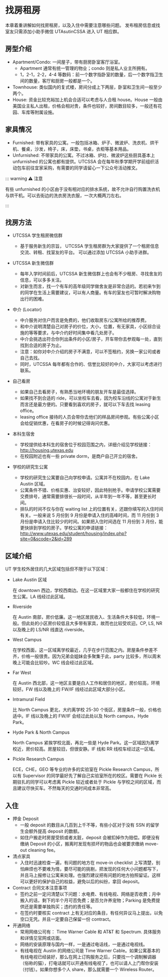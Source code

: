 # 找房租房

本章着重讲解如何找房租房，以及入住中需要注意哪些问题。
发布租房信息或找室友只需添加小助手微信 UTAsutinCSSA 进入 UT 相应群。

## 房型介绍

- Apartment/Condo: 一间屋子，带有厨房卧室客厅浴室。
  - Apartment 通常有统一管理的物业；condo 则是私人业主所拥有。
  - 1，2-1，2-2，4-4 等数码：前一个数字指卧室的数量，后一个数字指卫生间的数量，客厅和厨房一般都是一个。
- Townhouse: 类似国内的复式楼，房间分成上下两层，卧室和卫生间一般至少两个。
- House: 资金比较充裕加上机会合适可以考虑与人合租 house。House 一般由美国业主私人出租，价格会相对贵，条件也较好，房间数目较多，一般还有花园、车库等附属设施。

## 家具情况

- Furnished: 带有家具的公寓。一般包括冰箱、炉子、微波炉、洗衣机、烘干机、餐桌，沙发，椅子，床，床垫，书桌，衣柜等基本用品。
- Unfurnished: 不带家具的公寓。不过冰箱、炉灶、微波炉这些厨具基本上 unfurnished 的公寓也都有提供。UTCSSA 会在每年秋季学期开学前组织活动包车前往宜家采购，有需要的同学请留心一下公众号活动推文。

::: warning ⚠️ 注意

有些 unfurnished 的小区由于没有相对应的排水系统，故不允许自行购置洗衣机与烘干机。可以去街边的洗衣房洗衣服，一次大概两刀左右。

:::

## 找房方法

- UTCSSA 学生租房微信群

  - 基于服务新生的宗旨， UTCSSA 学生租房群为大家提供了一个租房信息交流、转租、找室友的平台。 可以通过添加 UTCSSA 小助手进群。

- UTCSSA 新生微信群

  - 每年入学时间前后，UTCSSA 新生微信群上也会有不少租房、寻找舍友的信息，可以多多关注。
  - 对新生而言，找一个有车的高年级同学做舍友是非常合适的。若初来乍到的同学在生活上需要建议，可以有人商量。有车的室友也可暂时解决购物出行的困难。

- 中介 (Locator)

  - 中介服务对住户而言是免费的，他们收取房东/公寓所给的推荐费。
  - 和中介说明清楚自己对房子的价位，大小，位置，有无家具，小区综合设施的等等要求，与中介约好时间集中看几处房子。
  - 中介会挑选出符合你列出条件的小区/房子，开车带你去参观每一处，直到找到合适的房子为止。
  - 注意：如你对中介介绍的房子不满意，可以不签租约，另换一家公司或者自己去找。
  - 同时，UTCSSA 每年都有合作的、信誉比较好的中介，大家可以考虑进行联系。

- 自己看房

  - 如果自己去看房子，有熟悉当地环境的朋友开车是最佳选择。
  - 如果找不到合适的 ride，可以坐校车去看，因为校车沿线的公寓对于新生而言还是最方便的。只要看到喜欢的房子，就可以下车去找 leasing office。
  - leasing office 接待的人员会带你去他们的样品房间参观。有些公寓小区会给促销优惠，在看房子的时候记得询问优惠。

- 本科生宿舍

  - 学校提供给本科生的宿舍位于校园范围之内，详细介绍见学校链接：http://housing.utexas.edu
  - 在校园附近也有一些 private dorm，是商户自己开立的宿舍。

- 学校的研究生公寓

  - 学校的研究生公寓要自己向学校申请。公寓并不在校园内，在 Lake Austin 区域。
  - 公寓条件不错、价格实惠、治安较好，因此特别抢手。申请学校公寓需要交费排号，通常需要排很长一段时间，从半年到一年不等，甚至更长时间。
  - 排队的时间不仅与你在 waiting list 上的位置有关，还跟你填写的入住时间有关。一般来说 5 月份到 9 月份是申请入住的高峰时间，而 11 月份到 3 月份是申请入住比较少的时间。如果把入住时间选在 11 月份到 3 月份，能更快排到学校的房子。学校公寓的申请链接：http://www.utexas.edu/student/housing/index.php?site=0&scode=2&id=289

## 区域介绍

UT 学生校外居住的几大区域包括但不限于以下区域：

- Lake Austin 区域

  在 downtown 西边，学校西南边。在这一区域里大家一般都住在学校的研究生公寓。LA 线经过此区域。

- Riverside

  在 Austin 南部，房价低廉。这一地区居民收入、生活条件大多较低，环境一般。但此处的小区房价较低且大多带有家具，故而也比较受欢迎。CP, LS, NR 以及晚上的 LS/NR 线直达 riverside。

- West Campus

  在学校西面，这一区域离学校最近，几乎在步行范围之内。房屋条件参差不齐，价格一般很贵。因为兄弟会姐妹会多聚集于此，party 比较多，所以周末晚上可能会比较吵。WC 线会经过此区域。

- Far West

  在 Austin 西北部，这一地区主要是白人工作和居住的地区，房价较高，环境较好。FW 线以及晚上的 FW/IF 线经过此区域大部分小区。

- Intramural Field

  比 North Campus 更北，大约离学校 25-30 个街区，房屋条件一般，价格也适中。IF 线以及晚上的 FW/IF 会经过此处以及 North campus，Hyde Park。

- Hyde Park & North Campus

  North Campus 紧挨学校北面，再北一些是 Hyde Park。这一区域因为离学校近，房价较高。房屋较旧，但很安静。IF 线和 RR 线校车经过这一区域。

- Pickle Research Campus

  ECE，CHE，GEO 等专业的许多的实验室在 Pickle Research Campus，所以有 Supervisor 的同学最好先了解自己实验室所在的校区。需要在 Pickle 长期驻扎的同学可以考虑离 Pickle 较近或者处于 Pickle 与学校之间的区域，而且建议尽快买车。不然每天的交通时间成本非常高。

## 入住

- 押金 Deposit
  - 一般 deposit 的数目从几百到上千不等，有些小区对于没有 SSN 的留学生会额外提高 deposit 的数额。
  - 如住户搬走时房屋受损或者太脏，deposit 会被扣掉作为赔偿。即便没有缴纳 Deposit 的小区，搬离时发现有损坏的物品也会被要求缴纳 move-out cleaning fee。
- 清点家具
  - 入住时迅速检查一遍，有问题的地方在 move-in checklist 上写清楚，别怕麻烦也不要难为情，要尽可能的挑剔，把发现的任何大小问题都写下，并且马上报修让公寓来处理。也强烈建议把有问题的地方拍照留证。这样可以更好的保护自己的权益，避免以后的纠纷，拿回 deposit。
- Contract 合同文本注意事项
  - 签约之前一定问清楚以下问题：水电费、有线电视、网络是否收费；月中搬入的话，剩下的半个月可否免费；是否允许养宠物；Parking 是免费提供还是需要单独购买；违约的责任等。
  - 在签约时要核实 contract 上有无对应的条目，有任何异议马上提出，以免空口无凭。并且一定要自己保留一份 contract。
- 开通网络
  - 常用网络公司有： Time Warner Cable 和 AT&T 和 Spectrum. 具体服务和详情见官网或店面。
  - 网络的安装原理与国内一样，一是通过电话线，一是通过电视线。
  - 有线电视在 Austin 的网络公司是 Time Warner Cable。如果公寓基本的有线电视已经装好，那么在网上订购服务之后，只要找一个调制解调器（俗称的猫），打电话就可以开通有线电视了，也可以请人上门帮你安装（付钱）。如果你想多个人 share，那么就需要一个 Wireless Router。

